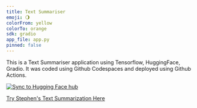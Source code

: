 ```yaml
---
title: Text Summariser
emoji: 🌖
colorFrom: yellow
colorTo: orange
sdk: gradio
app_file: app.py
pinned: false
---
```


This is a Text Summariser application using Tensorflow, HuggingFace, Gradio. It was coded using Github Codespaces and deployed using Github Actions.


[![Sync to Hugging Face hub](https://github.com/stephenb30/text_summariser/actions/workflows/main.yml/badge.svg)](https://github.com/stephenb30/text_summariser/actions/workflows/main.yml)

[Try Stephen's Text Summarization Here](https://huggingface.co/spaces/stephenbreen/text_summariser)
